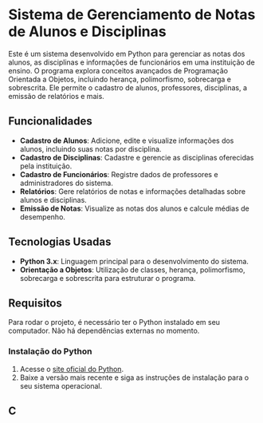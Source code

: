 # Sistema de Gerenciamento de Notas de Alunos e Disciplinas

Este é um sistema desenvolvido em Python para gerenciar as notas dos alunos, as disciplinas e informações de funcionários em uma instituição de ensino. O programa explora conceitos avançados de Programação Orientada a Objetos, incluindo herança, polimorfismo, sobrecarga e sobrescrita. Ele permite o cadastro de alunos, professores, disciplinas, a emissão de relatórios e mais.

## Funcionalidades

- **Cadastro de Alunos**: Adicione, edite e visualize informações dos alunos, incluindo suas notas por disciplina.
- **Cadastro de Disciplinas**: Cadastre e gerencie as disciplinas oferecidas pela instituição.
- **Cadastro de Funcionários**: Registre dados de professores e administradores do sistema.
- **Relatórios**: Gere relatórios de notas e informações detalhadas sobre alunos e disciplinas.
- **Emissão de Notas**: Visualize as notas dos alunos e calcule médias de desempenho.

## Tecnologias Usadas

- **Python 3.x**: Linguagem principal para o desenvolvimento do sistema.
- **Orientação a Objetos**: Utilização de classes, herança, polimorfismo, sobrecarga e sobrescrita para estruturar o programa.

## Requisitos

Para rodar o projeto, é necessário ter o Python instalado em seu computador. Não há dependências externas no momento.

### Instalação do Python

1. Acesse o [site oficial do Python](https://www.python.org/downloads/).
2. Baixe a versão mais recente e siga as instruções de instalação para o seu sistema operacional.

## C
